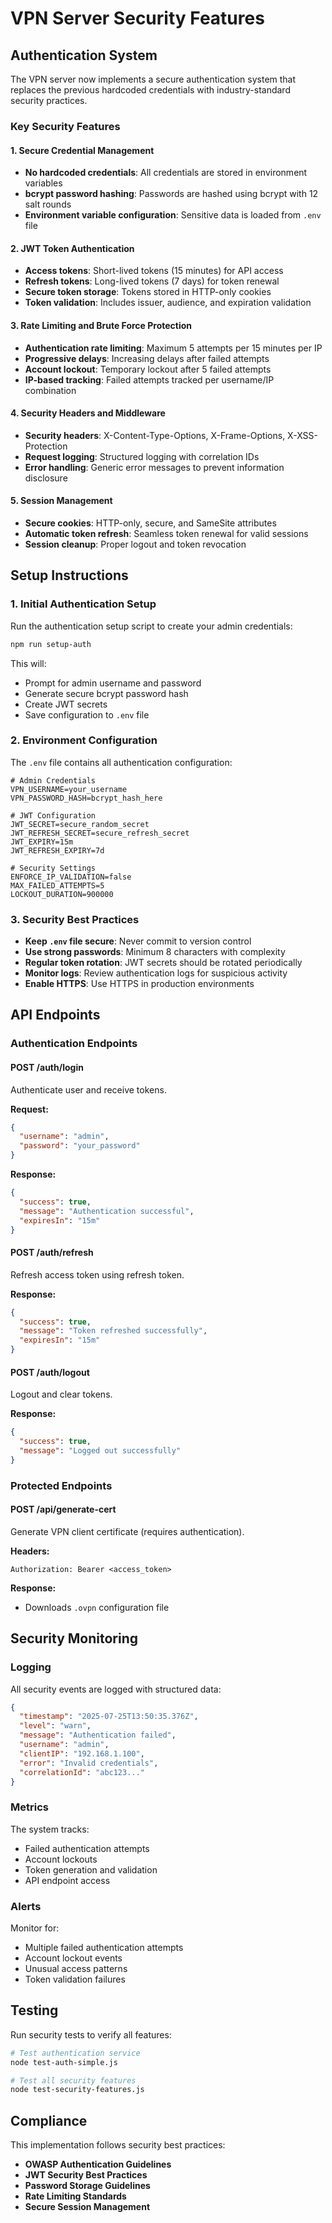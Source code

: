 # VPN Server Security Features

## Authentication System

The VPN server now implements a secure authentication system that replaces the previous hardcoded credentials with industry-standard security practices.

### Key Security Features

#### 1. Secure Credential Management
- **No hardcoded credentials**: All credentials are stored in environment variables
- **bcrypt password hashing**: Passwords are hashed using bcrypt with 12 salt rounds
- **Environment variable configuration**: Sensitive data is loaded from `.env` file

#### 2. JWT Token Authentication
- **Access tokens**: Short-lived tokens (15 minutes) for API access
- **Refresh tokens**: Long-lived tokens (7 days) for token renewal
- **Secure token storage**: Tokens stored in HTTP-only cookies
- **Token validation**: Includes issuer, audience, and expiration validation

#### 3. Rate Limiting and Brute Force Protection
- **Authentication rate limiting**: Maximum 5 attempts per 15 minutes per IP
- **Progressive delays**: Increasing delays after failed attempts
- **Account lockout**: Temporary lockout after 5 failed attempts
- **IP-based tracking**: Failed attempts tracked per username/IP combination

#### 4. Security Headers and Middleware
- **Security headers**: X-Content-Type-Options, X-Frame-Options, X-XSS-Protection
- **Request logging**: Structured logging with correlation IDs
- **Error handling**: Generic error messages to prevent information disclosure

#### 5. Session Management
- **Secure cookies**: HTTP-only, secure, and SameSite attributes
- **Automatic token refresh**: Seamless token renewal for valid sessions
- **Session cleanup**: Proper logout and token revocation

## Setup Instructions

### 1. Initial Authentication Setup

Run the authentication setup script to create your admin credentials:

```bash
npm run setup-auth
```

This will:
- Prompt for admin username and password
- Generate secure bcrypt password hash
- Create JWT secrets
- Save configuration to `.env` file

### 2. Environment Configuration

The `.env` file contains all authentication configuration:

```env
# Admin Credentials
VPN_USERNAME=your_username
VPN_PASSWORD_HASH=bcrypt_hash_here

# JWT Configuration
JWT_SECRET=secure_random_secret
JWT_REFRESH_SECRET=secure_refresh_secret
JWT_EXPIRY=15m
JWT_REFRESH_EXPIRY=7d

# Security Settings
ENFORCE_IP_VALIDATION=false
MAX_FAILED_ATTEMPTS=5
LOCKOUT_DURATION=900000
```

### 3. Security Best Practices

- **Keep `.env` file secure**: Never commit to version control
- **Use strong passwords**: Minimum 8 characters with complexity
- **Regular token rotation**: JWT secrets should be rotated periodically
- **Monitor logs**: Review authentication logs for suspicious activity
- **Enable HTTPS**: Use HTTPS in production environments

## API Endpoints

### Authentication Endpoints

#### POST /auth/login
Authenticate user and receive tokens.

**Request:**
```json
{
  "username": "admin",
  "password": "your_password"
}
```

**Response:**
```json
{
  "success": true,
  "message": "Authentication successful",
  "expiresIn": "15m"
}
```

#### POST /auth/refresh
Refresh access token using refresh token.

**Response:**
```json
{
  "success": true,
  "message": "Token refreshed successfully",
  "expiresIn": "15m"
}
```

#### POST /auth/logout
Logout and clear tokens.

**Response:**
```json
{
  "success": true,
  "message": "Logged out successfully"
}
```

### Protected Endpoints

#### POST /api/generate-cert
Generate VPN client certificate (requires authentication).

**Headers:**
```
Authorization: Bearer <access_token>
```

**Response:**
- Downloads `.ovpn` configuration file

## Security Monitoring

### Logging

All security events are logged with structured data:

```json
{
  "timestamp": "2025-07-25T13:50:35.376Z",
  "level": "warn",
  "message": "Authentication failed",
  "username": "admin",
  "clientIP": "192.168.1.100",
  "error": "Invalid credentials",
  "correlationId": "abc123..."
}
```

### Metrics

The system tracks:
- Failed authentication attempts
- Account lockouts
- Token generation and validation
- API endpoint access

### Alerts

Monitor for:
- Multiple failed authentication attempts
- Account lockout events
- Unusual access patterns
- Token validation failures

## Testing

Run security tests to verify all features:

```bash
# Test authentication service
node test-auth-simple.js

# Test all security features
node test-security-features.js
```

## Compliance

This implementation follows security best practices:
- **OWASP Authentication Guidelines**
- **JWT Security Best Practices**
- **Password Storage Guidelines**
- **Rate Limiting Standards**
- **Secure Session Management**